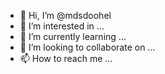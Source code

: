 - 👋 Hi, I’m @mdsdoohel
- 👀 I’m interested in ...
- 🌱 I’m currently learning ...
- 💞️ I’m looking to collaborate on ...
- 📫 How to reach me ...

<!---
mdsdoohel/mdsdoohel is a ✨ special ✨ repository because its `README.md` (this file) appears on your GitHub profile.
You can click the Preview link to take a look at your changes.
--->
